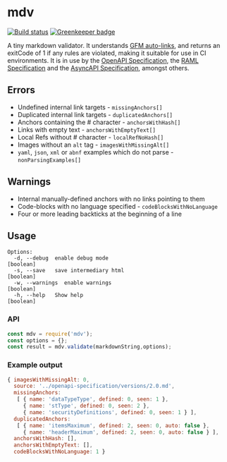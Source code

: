 # mdv

[![Build status](https://travis-ci.org/Mermade/mdv.svg?branch=master)](https://travis-ci.org/Mermade/mdv)
[![Greenkeeper badge](https://badges.greenkeeper.io/Mermade/mdv.svg)](https://greenkeeper.io/)

A tiny markdown validator. It understands [GFM auto-links](https://gist.github.com/asabaylus/3071099), and returns an exitCode of 1 if any rules are violated, making it suitable for use in CI environments. It is in use by the [OpenAPI Specification](https://github.com/OAI/OpenAPI-Specification), the [RAML Specification](https://github.com/raml-org/raml-spec) and the [AsyncAPI Specification](https://github.com/asyncapi/asyncapi), amongst others.

## Errors

* Undefined internal link targets - `missingAnchors[]`
* Duplicated internal link targets - `duplicatedAnchors[]`
* Anchors containing the # character - `anchorsWithHash[]`
* Links with empty text - `anchorsWithEmptyText[]`
* Local Refs without # character - `localRefNoHash[]`
* Images without an `alt` tag - `imagesWithMissingAlt[]`
* `yaml`, `json`, `xml` or `abnf` examples which do not parse - `nonParsingExamples[]`

## Warnings

* Internal manually-defined anchors with no links pointing to them
* Code-blocks with no language specified - `codeBlocksWithNoLanguage`
* Four or more leading backticks at the beginning of a line

## Usage

```
Options:
  -d, --debug  enable debug mode                                       [boolean]
  -s, --save   save intermediary html                                  [boolean]
  -w, --warnings  enable warnings                                      [boolean]
  -h, --help   Show help                                               [boolean]
```

### API

```javascript
const mdv = require('mdv');
const options = {};
const result = mdv.validate(markdownString,options);
```

### Example output

```javascript
{ imagesWithMissingAlt: 0,
  source: '../openapi-specification/versions/2.0.md',
  missingAnchors:
   [ { name: 'dataTypeType', defined: 0, seen: 1 },
     { name: 'stType', defined: 0, seen: 2 },
     { name: 'securityDefinitions', defined: 0, seen: 1 } ],
  duplicatedAnchors:
   [ { name: 'itemsMaximum', defined: 2, seen: 0, auto: false },
     { name: 'headerMaximum', defined: 2, seen: 0, auto: false } ],
  anchorsWithHash: [],
  anchorsWithEmptyText: [],
  codeBlocksWithNoLanguage: 1 }
```


